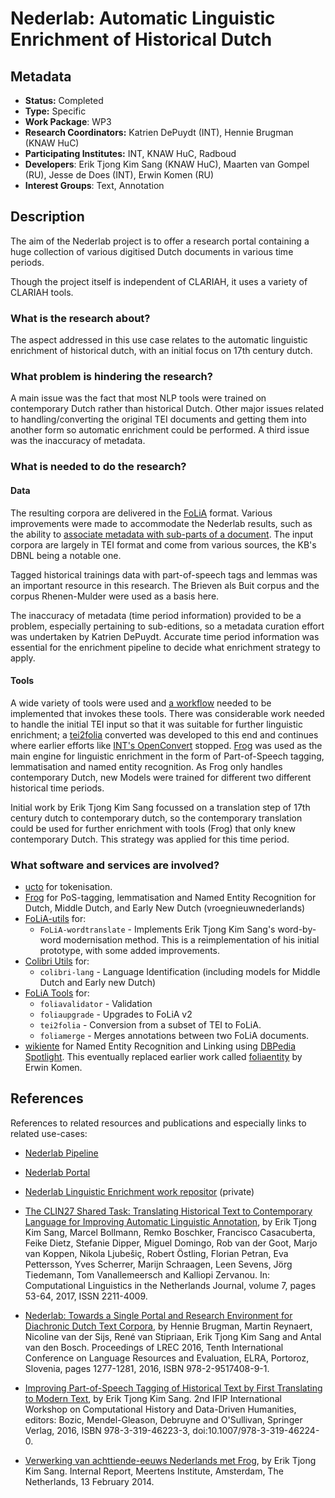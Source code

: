 # Nederlab: Automatic Linguistic Enrichment of Historical Dutch

## Metadata

* **Status:**  Completed
* **Type:** Specific
* **Work Package**: WP3
* **Research Coordinators:**  Katrien DePuydt (INT), Hennie Brugman (KNAW HuC)
* **Participating Institutes:** INT, KNAW HuC, Radboud
* **Developers**: Erik Tjong Kim Sang (KNAW HuC), Maarten van Gompel (RU), Jesse de Does (INT), Erwin Komen (RU)
* **Interest Groups**: Text, Annotation

## Description

The aim of the Nederlab project is to offer a research portal containing a huge collection of various digitised
Dutch documents in various time periods.

Though the project itself is independent of CLARIAH, it uses a variety of CLARIAH tools.

### What is the research about?

The aspect addressed in this use case relates to the automatic linguistic enrichment of historical dutch, with an
initial focus on 17th century dutch.

### What problem is hindering the research?

A main issue was the fact that most NLP tools were trained on contemporary Dutch rather than historical Dutch.
Other major issues related to handling/converting the original TEI documents and getting them into another form so automatic enrichment
could be performed. A third issue was the inaccuracy of metadata.

### What is needed to do the research?

#### Data

The resulting corpora are delivered in the [FoLiA](https://proycon.github.io/folia) format. Various improvements were made to
accommodate the Nederlab results, such as the ability to [associate metadata with sub-parts of a document](https://github.com/proycon/folia/issues/30). The input corpora are largely in TEI format and come from various sources, the KB's DBNL being a notable one.

Tagged historical trainings data with part-of-speech tags and lemmas was an important resource in this research. The Brieven
als Buit corpus and the corpus Rhenen-Mulder were used as a basis here.

The inaccuracy of metadata (time period information) provided to be a problem, especially pertaining to sub-editions, so
a metadata curation effort was undertaken by Katrien DePuydt. Accurate time period information was essential for the
enrichment pipeline to decide what enrichment strategy to apply.

#### Tools

A wide variety of tools were used and [a workflow](https://github.com/proycon/nederlab-pipeline) needed to be
implemented that invokes these tools. There was considerable work needed to handle the initial TEI input so that it was
suitable for further linguistic enrichment; a [tei2folia](https://github.com/proycon/foliatools) converted was developed to this end and continues where earlier efforts like [INT's OpenConvert](https://github.com/INL/OpenConvert) stopped. [Frog](https://languagemachines.github.io/frog) was used as the main engine for linguistic enrichment in the form of Part-of-Speech tagging, lemmatisation and named entity recognition. As Frog only handles contemporary Dutch, new Models were trained for different two different historical time periods.

Initial work by Erik Tjong Kim Sang focussed on a translation step of 17th century dutch to contemporary dutch, so the
contemporary translation could be used for further enrichment with tools (Frog) that only knew contemporary Dutch. This strategy was applied for this time period.

### What software and services are involved?

* [ucto](https://languagemachines.github.io/ucto) for tokenisation.
* [Frog](https://languagemachines.github.io/frog) for PoS-tagging, lemmatisation and Named Entity Recognition for Dutch,
    Middle Dutch, and Early New Dutch (vroegnieuwnederlands)
* [FoLiA-utils](https://github.com/LanguageMachines) for:
    * ``FoLiA-wordtranslate`` - Implements Erik Tjong Kim Sang's word-by-word modernisation method. This is a
        reimplementation of his initial prototype, with some added improvements.
* [Colibri Utils](https://github.com/proycon/colibri-utils) for:
    * ``colibri-lang`` - Language Identification (including models for Middle Dutch and Early new Dutch)
* [FoLiA Tools](https://github.com/proycon/foliatools) for:
    * ``foliavalidator`` - Validation
    * ``foliaupgrade`` - Upgrades to FoLiA v2
    * ``tei2folia`` - Conversion from a subset of TEI to FoLiA.
    * ``foliamerge`` - Merges annotations between two FoLiA documents.
* [wikiente](https://github.com/proycon/wikiente) for Named Entity Recognition and Linking using [DBPedia Spotlight](https://www.dbpedia-spotlight.org). This eventually replaced earlier work called [foliaentity](https://github.com/ErwinKomen/FoliaEntity) by Erwin Komen.


## References

References to related resources and publications and especially links to related use-cases:

* [Nederlab Pipeline](https://github.com/proycon/nederlab-pipeline)
* [Nederlab Portal](https://nederlab.nl)
* [Nederlab Linguistic Enrichment work repositor](https://github.com/INL/nederlab-linguistic-enrichment) (private)

* [The CLIN27 Shared Task: Translating Historical Text to Contemporary Language for Improving Automatic Linguistic Annotation](https://clinjournal.org/clinj/article/view/68/61), by Erik Tjong Kim Sang, Marcel Bollmann, Remko Boschker, Francisco Casacuberta, Feike Dietz, Stefanie Dipper, Miguel Domingo, Rob van der Goot, Marjo van Koppen, Nikola Ljubešiç, Robert Östling, Florian Petran, Eva Pettersson, Yves Scherrer, Marijn Schraagen, Leen Sevens, Jörg Tiedemann, Tom Vanallemeersch and Kalliopi Zervanou. In: Computational Linguistics in the Netherlands Journal, volume 7, pages 53-64, 2017, ISSN 2211-4009.
* [Nederlab: Towards a Single Portal and Research Environment for Diachronic Dutch Text Corpora](https://ifarm.nl/erikt/papers/lrec2016nederlab.pdf), by Hennie Brugman, Martin Reynaert, Nicoline van der Sijs, René van Stipriaan, Erik Tjong Kim Sang and Antal van den Bosch. Proceedings of LREC 2016, Tenth International Conference on Language Resources and Evaluation, ELRA, Portoroz, Slovenia, pages 1277-1281, 2016, ISBN 978-2-9517408-9-1.
* [Improving Part-of-Speech Tagging of Historical Text by First Translating to Modern Text](https://ifarm.nl/erikt/papers/chdh2016.pdf), by Erik Tjong Kim Sang. 2nd IFIP International Workshop on Computational History and Data-Driven Humanities, editors: Bozic, Mendel-Gleason, Debruyne and O'Sullivan, Springer Verlag, 2016, ISBN 978-3-319-46223-3, doi:10.1007/978-3-319-46224-0.
* [Verwerking van achttiende-eeuws Nederlands met Frog](https://ifarm.nl/erikt/papers/2014edbo.pdf), by Erik Tjong Kim Sang. Internal Report, Meertens Institute, Amsterdam, The Netherlands, 13 February 2014.

